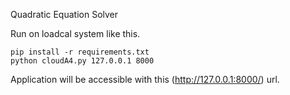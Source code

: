 Quadratic Equation Solver

Run on loadcal system like this.

    pip install -r requirements.txt 
    python cloudA4.py 127.0.0.1 8000

Application will be accessible with this (http://127.0.0.1:8000/) url.
